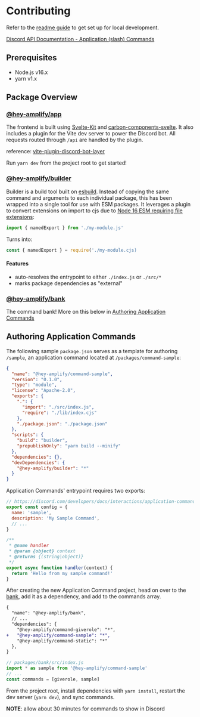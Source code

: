 # Contributing

Refer to the [readme guide](./README.md#development) to get set up for local development.

[Discord API Documentation - Application (slash) Commands](https://discord.com/developers/docs/interactions/application-commands)

## Prerequisites

- Node.js v16.x
- yarn v1.x

## Package Overview

### [@hey-amplify/app](./packages/app)

The frontend is built using [Svelte-Kit](https://kit.svelte.dev) and [carbon-components-svelte](https://carbon-components-svelte.onrender.com/). It also includes a plugin for the Vite dev server to power the Discord bot. All requests routed through `/api` are handled by the plugin.

reference: [vite-plugin-discord-bot-layer](./packages/vite-plugin-discord-bot-layer)

Run `yarn dev` from the project root to get started!

### [@hey-amplify/builder](./packages/builder)

Builder is a build tool built on [esbuild](https://esbuild.github.io/). Instead of copying the same command and arguments to each individual package, this has been wrapped into a single tool for use with ESM packages. It leverages a plugin to convert extensions on import to cjs due to [Node 16 ESM requiring file extensions](https://nodejs.org/docs/latest-v16.x/api/esm.html#mandatory-file-extensions):

```js
import { namedExport } from './my-module.js'
```

Turns into:

```js
const { namedExport } = require('./my-module.cjs)
```

#### Features

- auto-resolves the entrypoint to either `./index.js` or `./src/*`
- marks package dependencies as "external"

### [@hey-amplify/bank](./packages/bank)

The command bank! More on this below in [Authoring Application Commands](#authoring-application-commands)

## Authoring Application Commands

The following sample `package.json` serves as a template for authoring `/sample`, an application command located at `/packages/command-sample`:

```json
{
  "name": "@hey-amplify/command-sample",
  "version": "0.1.0",
  "type": "module",
  "license": "Apache-2.0",
  "exports": {
    ".": {
      "import": "./src/index.js",
      "require": "./lib/index.cjs"
    },
    "./package.json": "./package.json"
  },
  "scripts": {
    "build": "builder",
    "prepublishOnly": "yarn build --minify"
  },
  "dependencies": {},
  "devDependencies": {
    "@hey-amplify/builder": "*"
  }
}
```

Application Commands' entrypoint requires two exports:

```js
// https://discord.com/developers/docs/interactions/application-commands#application-command-object-application-command-structure
export const config = {
  name: 'sample',
  description: 'My Sample Command',
  // ...
}

/**
 * @name handler
 * @param {object} context
 * @returns {(string|object)}
 */
export async function handler(context) {
  return 'Hello from my sample command!'
}
```

After creating the new Application Command project, head on over to the [bank](./packages/bank), add it as a dependency, and add to the commands array.

```diff
{
  "name": "@hey-amplify/bank",
  // ...
  "dependencies": {
    "@hey-amplify/command-giverole": "*",
+   "@hey-amplify/command-sample": "*",
    "@hey-amplify/command-static": "*"
  },
}
```

```js
// packages/bank/src/index.js
import * as sample from '@hey-amplify/command-sample'
// ...
const commands = [giverole, sample]
```

From the project root, install dependencies with `yarn install`, restart the dev server (`yarn dev`), and sync commands.

**NOTE**: allow about 30 minutes for commands to show in Discord
